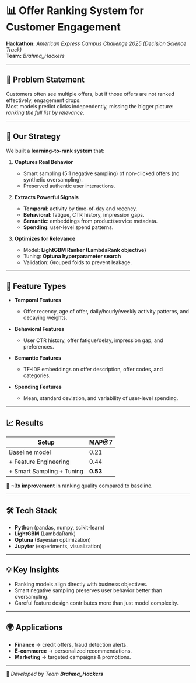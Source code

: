 # 📊 Offer Ranking System for Customer Engagement  

**Hackathon:** *American Express Campus Challenge 2025 (Decision Science Track)*  
**Team:** *Brahma_Hackers*  

---

## 🚀 Problem Statement  
Customers often see multiple offers, but if those offers are not ranked effectively, engagement drops.  
Most models predict clicks independently, missing the bigger picture: *ranking the full list by relevance*.  

---

## 🔑 Our Strategy  
We built a **learning-to-rank system** that:  

1. **Captures Real Behavior**  
   - Smart sampling (5:1 negative sampling) of non-clicked offers (no synthetic oversampling).  
   - Preserved authentic user interactions.  

2. **Extracts Powerful Signals**  
   - **Temporal**: activity by time-of-day and recency.  
   - **Behavioral**: fatigue, CTR history, impression gaps.  
   - **Semantic**: embeddings from product/service metadata.  
   - **Spending**: user-level spend patterns.  

3. **Optimizes for Relevance**  
   - Model: **LightGBM Ranker (LambdaRank objective)**  
   - Tuning: **Optuna hyperparameter search**  
   - Validation: Grouped folds to prevent leakage.  

---

## 🧩 Feature Types  

- **Temporal Features**  
  - Offer recency, age of offer, daily/hourly/weekly activity patterns, and decaying weights.  

- **Behavioral Features**  
  - User CTR history, offer fatigue/delay, impression gap, and preferences.  

- **Semantic Features**  
  - TF-IDF embeddings on offer description, offer codes, and categories.  

- **Spending Features**  
  - Mean, standard deviation, and variability of user-level spending.  

---


## 📈 Results  

| Setup                           | MAP@7 |
|---------------------------------|-------|
| Baseline model                  | 0.21  |
| + Feature Engineering           | 0.44  |
| + Smart Sampling + Tuning       | **0.53**  |

📌 **~3x improvement** in ranking quality compared to baseline.  

---

## 🛠 Tech Stack  
- **Python** (pandas, numpy, scikit-learn)  
- **LightGBM** (LambdaRank)  
- **Optuna** (Bayesian optimization)  
- **Jupyter** (experiments, visualization)  

---

## 💡 Key Insights  
- Ranking models align directly with business objectives.  
- Smart negative sampling preserves user behavior better than oversampling.  
- Careful feature design contributes more than just model complexity.  

---

## 🌍 Applications  
- **Finance** → credit offers, fraud detection alerts.  
- **E-commerce** → personalized recommendations.  
- **Marketing** → targeted campaigns & promotions.  

---

👥 *Developed by Team **Brahma_Hackers***  


